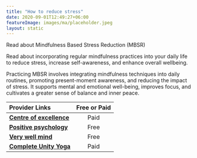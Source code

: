 ```yaml
---
title: "How to reduce stress"
date: 2020-09-01T12:49:27+06:00
featureImage: images/ma/placeholder.jpeg
layout: static
---
```


Read about Mindfulness Based Stress Reduction (MBSR)

Read about incorporating regular mindfulness practices into your daily life to reduce stress, increase self-awareness, and enhance overall wellbeing.

Practicing MBSR involves integrating mindfulness techniques into daily routines, promoting present-moment awareness, and reducing the impact of stress. It supports mental and emotional well-being, improves focus, and cultivates a greater sense of balance and inner peace.

| Provider Links      | Free or Paid  |  
| :-----------          | :--------------:      |  
| [**Centre of excellence**](https://www.centreofexcellence.com/shop/mindfulness-based-stress-reduction-mbsr-diploma-course/) | Paid | 
| [**Positive psychology**](https://positivepsychology.com/benefits-of-mindfulness/) | Free | 
| [**Very well mind**](https://www.verywellmind.com/benefits-of-mindfulness-based-stress-reduction-88861) | Free | 
| [**Complete Unity Yoga**](https://www.awin1.com/cread.php?awinmid=29057&awinaffid=1198638&ued=https%3A%2F%2Fcompleteunityyoga.com%2F) | Paid | 
  

<br/><br/>






